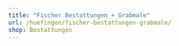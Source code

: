 ```yaml
---
title: "Fischer Bestattungen + Grabmale"
url: /huefingen/fischer-bestattungen-grabmale/
shop: Bestattungen
---
```

